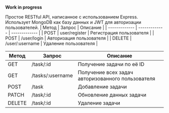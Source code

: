 <b>Work in progress</b>

Простое RESTful API, написанное с использованием Express.
Использует MongoDB как базу данных и JWT для авторизации пользователей.
| Метод  | Запрос | Описание |
| ------------- | ------------- | ------------- |
| POST  | user/register  | Регистрация пользователя  |
| POST  | /user/login  | Авторизация пользователя  |
| DELETE  | /user/:username  | Удаление пользователя  |

| Метод  | Запрос | Описание |
| ------------- | ------------- | ------------- |
| GET  | /task/:id  | Получение задачи по её ID  |
| GET  | /tasks/:username  | Получение всех задач авторизованного пользователя  |
| POST  | /task  | Добавление задачи  |
| PATCH  | /task/:id  | Обновление данных задачи  |
| DELETE  | /task/:id  | Удаление задачи  |
